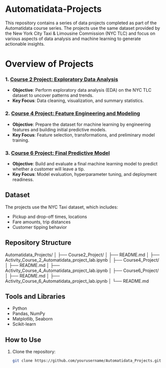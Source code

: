 # Automatidata-Projects
This repository contains a series of data projects completed as part of the Automatidata course series. The projects use the same dataset provided by the New York City Taxi &amp; Limousine Commission (NYC TLC) and focus on various aspects of data analysis and machine learning to generate actionable insights.

# Overview of Projects

### 1. [Course 2 Project: Exploratory Data Analysis](./Course2_Project)
- **Objective**: Perform exploratory data analysis (EDA) on the NYC TLC dataset to uncover patterns and trends.
- **Key Focus**: Data cleaning, visualization, and summary statistics.

### 2. [Course 4 Project: Feature Engineering and Modeling](./Course4_Project)
- **Objective**: Prepare the dataset for machine learning by engineering features and building initial predictive models.
- **Key Focus**: Feature selection, transformations, and preliminary model training.

### 3. [Course 6 Project: Final Predictive Model](./Course6_Project)
- **Objective**: Build and evaluate a final machine learning model to predict whether a customer will leave a tip.
- **Key Focus**: Model evaluation, hyperparameter tuning, and deployment readiness.

## Dataset

The projects use the NYC Taxi dataset, which includes:
- Pickup and drop-off times, locations
- Fare amounts, trip distances
- Customer tipping behavior

## Repository Structure
Automatidata_Projects/ │ ├── Course2_Project/ │ ├── README.md │ ├── Activity_Course_2_Automatidata_project_lab.ipynb │ ├── Course4_Project/ │ ├── README.md │ ├── Activity_Course_4_Automatidata_project_lab.ipynb │ ├── Course6_Project/ │ ├── README.md │ ├── Activity_Course_6_Automatidata_project_lab.ipynb │ └── README.md

## Tools and Libraries

- Python
- Pandas, NumPy
- Matplotlib, Seaborn
- Scikit-learn

## How to Use
1. Clone the repository:  
   ```bash
   git clone https://github.com/yourusername/Automatidata_Projects.git
